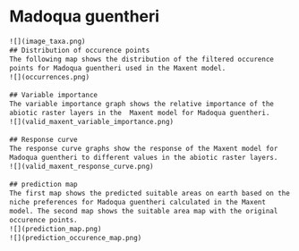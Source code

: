 # Madoqua guentheri 
    ![](image_taxa.png) 
    ## Distribution of occurence points 
    The following map shows the distribution of the filtered occurence points for Madoqua guentheri used in the Maxent model. 
    ![](occurrences.png)
    
    ## Variable importance 
    The variable importance graph shows the relative importance of the abiotic raster layers in the  Maxent model for Madoqua guentheri. 
    ![](valid_maxent_variable_importance.png)
    
    ## Response curve 
    The response curve graphs show the response of the Maxent model for Madoqua guentheri to different values in the abiotic raster layers. 
    ![](valid_maxent_response_curve.png)
    
    ## prediction map 
    The first map shows the predicted suitable areas on earth based on the niche preferences for Madoqua guentheri calculated in the Maxent model. The second map shows the suitable area map with the original occurence points. 
    ![](prediction_map.png)
    ![](prediction_occurence_map.png)
    
